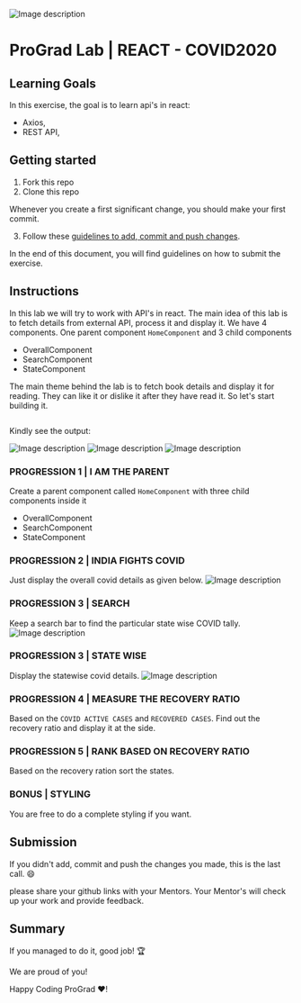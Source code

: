 ![Image description](https://i1.faceprep.in/ProGrad/prograd-logo.png)

# ProGrad Lab | REACT - COVID2020

## Learning Goals

In this exercise, the goal is to learn api's in react:

- Axios,
- REST API,

## Getting started

1. Fork this repo
2. Clone this repo

Whenever you create a first significant change, you should make your first commit.

3. Follow these [guidelines to add, commit and push changes](https://github.com/FACEPrep-ProGrad/general-guidelines-labs-project-builders.git).

In the end of this document, you will find guidelines on how to submit the exercise.

## Instructions
In this lab we will try to work with API's in react. The main idea of this lab is to fetch details from external API, process it and display it. We have 4 components. One parent component `HomeComponent` and 3 child components 
- OverallComponent
- SearchComponent
- StateComponent

The main theme behind the lab is to fetch book details and display it for reading. They can like it or dislike it after they have read it. So let's start building it.
```API DETAILS

```
Kindly see the output:

![Image description](https://i1.faceprep.in/ProGrad/l6.coronatracker2.png)
![Image description](https://i1.faceprep.in/ProGrad/l6.coronatracker1.png)
![Image description](https://i1.faceprep.in/ProGrad/l6.coronatracker3.png)

### PROGRESSION 1 | I AM THE PARENT

Create a parent component called `HomeComponent` with three child components inside it
- OverallComponent
- SearchComponent
- StateComponent

### PROGRESSION 2 | INDIA FIGHTS COVID
Just display the overall covid details as given below.
![Image description](https://i1.faceprep.in/ProGrad/l6.coronatracker2.png)

### PROGRESSION 3 | SEARCH
Keep a search bar to find the particular state wise COVID tally.
![Image description](https://i1.faceprep.in/ProGrad/l6.coronatracker1.png)

### PROGRESSION 3 | STATE WISE
Display the statewise covid details.
![Image description](https://i1.faceprep.in/ProGrad/l6.coronatracker3.png)

### PROGRESSION 4 | MEASURE THE RECOVERY RATIO
Based on the `COVID ACTIVE CASES` and `RECOVERED CASES`. Find out the recovery ratio and display it at the side.

### PROGRESSION 5 | RANK BASED ON RECOVERY RATIO
Based on the recovery ration sort the states.

### BONUS | STYLING
You are free to do a complete styling if you want.

## Submission

If you didn't add, commit and push the changes you made, this is the last call. :smile:

please share your github links with your Mentors. Your Mentor's will check up your work and provide feedback. 

## Summary

If you managed to do it, good job! :trophy:

We are proud of you!

Happy Coding ProGrad ❤️!

